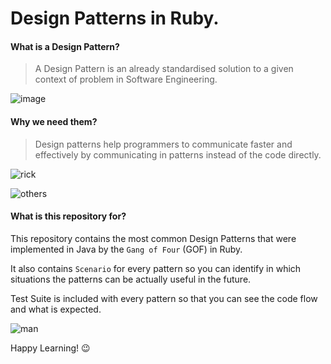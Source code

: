 # Design Patterns in Ruby.

#### What is a Design Pattern?
> A Design Pattern is an already standardised solution to a given context of problem in Software Engineering.

![image](http://ocana.github.io/images/head-first3.jpg)

#### Why we need them?

> Design patterns help programmers to communicate faster and effectively by communicating in patterns instead of the code directly.

![rick](https://www.safaribooksonline.com/library/view/head-first-design/0596007124/httpatomoreillycomsourceoreillyimages1418186.png.jpg)

![others](https://www.safaribooksonline.com/library/view/head-first-design/0596007124/httpatomoreillycomsourceoreillyimages1418191.png.jpg)

#### What is this repository for?

This repository contains the most common Design Patterns that were implemented in Java by the `Gang of Four` (GOF) in Ruby.

It also contains `Scenario` for every pattern so you can identify in which situations the patterns can be actually useful in the future.

Test Suite is included with every pattern so that you can see the code flow and what is expected.


![man](http://ocana.github.io/images/head-first4.jpg)

Happy Learning! :wink:
